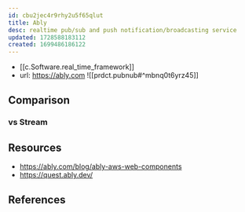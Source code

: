 ```yaml
---
id: cbu2jec4r9rhy2u5f65qlut
title: Ably
desc: realtime pub/sub and push notification/broadcasting service
updated: 1728588183112
created: 1699486186122
---
```


- [[c.Software.real_time_framework]]
- url: https://ably.com
![[prdct.pubnub#^mbnq0t6yrz45]]

## Comparison

### vs Stream

## Resources

- https://ably.com/blog/ably-aws-web-components
- https://quest.ably.dev/

## References

[^1]: https://ably.com/compare/getstream-vs-ably